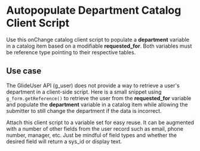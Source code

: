 # Autopopulate Department Catalog Client Script

Use this onChange catalog client script to populate a **department** variable in a catalog item based on a modifiable **requested_for**. Both variables must be reference type pointing to their respective tables.

## Use case

The GlideUser API (g_user) does not provide a way to retrieve a user's department in a client-side script. Here is a small snippet using `g_form.getReference()` to retrieve the user from the **requested_for** variable and populate the **department** variable in a catalog item while allowing the submitter to still change the department if the data is incorrect.

Attach this client script to a variable set for easy reuse. It can be augmented with a number of other fields from the user record such as email, phone number, manager, etc. Just be mindful of field types and whether the desired field will return a sys_id or display text.
